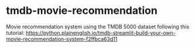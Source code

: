 # tmdb-movie-recommendation
Movie recommendation system using the TMDB 5000 dataset following this tutorial: https://python.plainenglish.io/tmdb-streamlit-build-your-own-movie-recommendation-system-f2ffbca63d11
